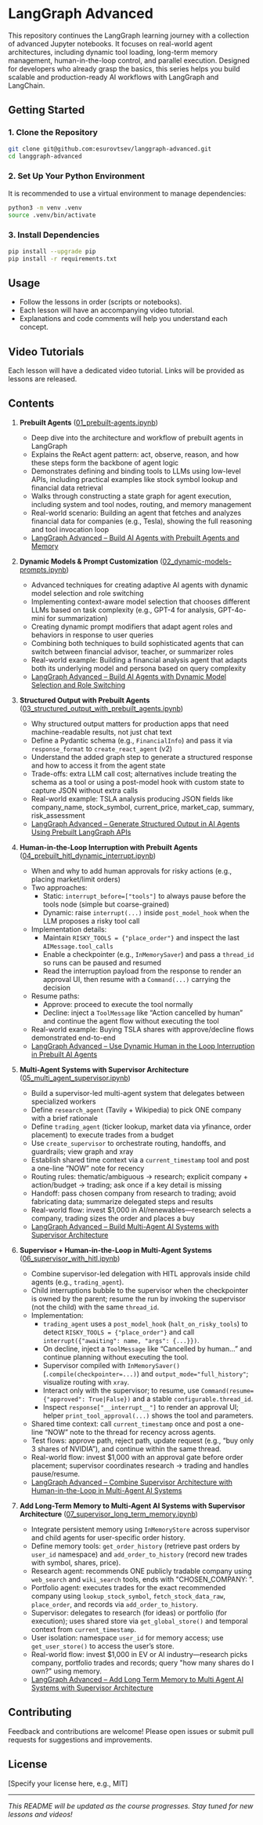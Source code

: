 # LangGraph Advanced

This repository continues the LangGraph learning journey with a collection of advanced Jupyter notebooks. It focuses on real-world agent architectures, including dynamic tool loading, long-term memory management, human-in-the-loop control, and parallel execution. Designed for developers who already grasp the basics, this series helps you build scalable and production-ready AI workflows with LangGraph and LangChain.

## Getting Started

### 1. Clone the Repository

```bash
git clone git@github.com:esurovtsev/langgraph-advanced.git
cd langgraph-advanced
```

### 2. Set Up Your Python Environment

It is recommended to use a virtual environment to manage dependencies:

```bash
python3 -m venv .venv
source .venv/bin/activate
```

### 3. Install Dependencies

```bash
pip install --upgrade pip
pip install -r requirements.txt
```

## Usage

- Follow the lessons in order (scripts or notebooks).
- Each lesson will have an accompanying video tutorial.
- Explanations and code comments will help you understand each concept.

## Video Tutorials

Each lesson will have a dedicated video tutorial. Links will be provided as lessons are released.

## Contents

1. **Prebuilt Agents** ([01_prebuilt-agents.ipynb](01_prebuilt-agents.ipynb))
   - Deep dive into the architecture and workflow of prebuilt agents in LangGraph
   - Explains the ReAct agent pattern: act, observe, reason, and how these steps form the backbone of agent logic
   - Demonstrates defining and binding tools to LLMs using low-level APIs, including practical examples like stock symbol lookup and financial data retrieval
   - Walks through constructing a state graph for agent execution, including system and tool nodes, routing, and memory management
   - Real-world scenario: Building an agent that fetches and analyzes financial data for companies (e.g., Tesla), showing the full reasoning and tool invocation loop
   - [LangGraph Advanced – Build AI Agents with Prebuilt Agents and Memory](https://www.youtube.com/watch?v=_0-OoRyFwpo)
2. **Dynamic Models & Prompt Customization** ([02_dynamic-models-prompts.ipynb](02_dynamic-models-prompts.ipynb))
   - Advanced techniques for creating adaptive AI agents with dynamic model selection and role switching
   - Implementing context-aware model selection that chooses different LLMs based on task complexity (e.g., GPT-4 for analysis, GPT-4o-mini for summarization)
   - Creating dynamic prompt modifiers that adapt agent roles and behaviors in response to user queries
   - Combining both techniques to build sophisticated agents that can switch between financial advisor, teacher, or summarizer roles
   - Real-world example: Building a financial analysis agent that adapts both its underlying model and persona based on query complexity
   - [LangGraph Advanced – Build AI Agents with Dynamic Model Selection and Role Switching](https://www.youtube.com/watch?v=bV1K8B4m5PI)
3. **Structured Output with Prebuilt Agents** ([03_structured_output_with_prebuilt_agents.ipynb](03_structured_output_with_prebuilt_agents.ipynb))
   - Why structured output matters for production apps that need machine-readable results, not just chat text
   - Define a Pydantic schema (e.g., `FinancialInfo`) and pass it via `response_format` to `create_react_agent` (v2)
   - Understand the added graph step to generate a structured response and how to access it from the agent state
   - Trade-offs: extra LLM call cost; alternatives include treating the schema as a tool or using a post-model hook with custom state to capture JSON without extra calls
   - Real-world example: TSLA analysis producing JSON fields like company_name, stock_symbol, current_price, market_cap, summary, risk_assessment
   - [LangGraph Advanced – Generate Structured Output in AI Agents Using Prebuilt LangGraph APIs](https://www.youtube.com/watch?v=3Q31aObRBMo)
4. **Human-in-the-Loop Interruption with Prebuilt Agents** ([04_prebuilt_hitl_dynamic_interrupt.ipynb](04_prebuilt_hitl_dynamic_interrupt.ipynb))
   - When and why to add human approvals for risky actions (e.g., placing market/limit orders)
   - Two approaches:
     - Static: `interrupt_before=["tools"]` to always pause before the tools node (simple but coarse-grained)
     - Dynamic: raise `interrupt(...)` inside `post_model_hook` when the LLM proposes a risky tool call
   - Implementation details:
     - Maintain `RISKY_TOOLS = {"place_order"}` and inspect the last `AIMessage.tool_calls`
     - Enable a checkpointer (e.g., `InMemorySaver`) and pass a `thread_id` so runs can be paused and resumed
     - Read the interruption payload from the response to render an approval UI, then resume with a `Command(...)` carrying the decision
   - Resume paths:
     - Approve: proceed to execute the tool normally
     - Decline: inject a `ToolMessage` like “Action cancelled by human” and continue the agent flow without executing the tool
   - Real-world example: Buying TSLA shares with approve/decline flows demonstrated end-to-end
   - [LangGraph Advanced – Use Dynamic Human in the Loop Interruption in Prebuilt AI Agents](https://www.youtube.com/watch?v=8_UQNWTbvEQ)
5. **Multi-Agent Systems with Supervisor Architecture** ([05_multi_agent_supervisor.ipynb](05_multi_agent_supervisor.ipynb))
   - Build a supervisor-led multi-agent system that delegates between specialized workers
   - Define `research_agent` (Tavily + Wikipedia) to pick ONE company with a brief rationale
   - Define `trading_agent` (ticker lookup, market data via yfinance, order placement) to execute trades from a budget
   - Use `create_supervisor` to orchestrate routing, handoffs, and guardrails; view graph and xray
   - Establish shared time context via a `current_timestamp` tool and post a one-line “NOW” note for recency
   - Routing rules: thematic/ambiguous → research; explicit company + action/budget → trading; ask once if a key detail is missing
   - Handoff: pass chosen company from research to trading; avoid fabricating data; summarize delegated steps and results
   - Real-world flow: invest $1,000 in AI/renewables—research selects a company, trading sizes the order and places a buy
   - [LangGraph Advanced – Build Multi-Agent AI Systems with Supervisor Architecture](https://www.youtube.com/watch?v=TK9kf6a9i10)

6. **Supervisor + Human-in-the-Loop in Multi-Agent Systems** ([06_supervisor_with_hitl.ipynb](06_supervisor_with_hitl.ipynb))
   - Combine supervisor-led delegation with HITL approvals inside child agents (e.g., `trading_agent`).
   - Child interruptions bubble to the supervisor when the checkpointer is owned by the parent; resume the run by invoking the supervisor (not the child) with the same `thread_id`.
   - Implementation:
     - `trading_agent` uses a `post_model_hook` (`halt_on_risky_tools`) to detect `RISKY_TOOLS = {"place_order"}` and call `interrupt({"awaiting": name, "args": {...}})`.
     - On decline, inject a `ToolMessage` like “Cancelled by human…” and continue planning without executing the tool.
     - Supervisor compiled with `InMemorySaver()` (`.compile(checkpointer=...)`) and `output_mode="full_history"`; visualize routing with `xray`.
     - Interact only with the supervisor; to resume, use `Command(resume={"approved": True|False})` and a stable `configurable.thread_id`.
     - Inspect `response["__interrupt__"]` to render an approval UI; helper `print_tool_approval(...)` shows the tool and parameters.
   - Shared time context: call `current_timestamp` once and post a one-line “NOW” note to the thread for recency across agents.
   - Test flows: approve path, reject path, update request (e.g., “buy only 3 shares of NVIDIA”), and continue within the same thread.
   - Real-world flow: invest $1,000 with an approval gate before order placement; supervisor coordinates research → trading and handles pause/resume.
   - [LangGraph Advanced – Combine Supervisor Architecture with Human-in-the-Loop in Multi-Agent AI Systems](https://www.youtube.com/watch?v=W349TTcB0Ng)

7. **Add Long-Term Memory to Multi-Agent AI Systems with Supervisor Architecture** ([07_supervisor_long_term_memory.ipynb](07_supervisor_long_term_memory.ipynb))
   - Integrate persistent memory using `InMemoryStore` across supervisor and child agents for user-specific order history.
   - Define memory tools: `get_order_history` (retrieve past orders by `user_id` namespace) and `add_order_to_history` (record new trades with symbol, shares, price).
   - Research agent: recommends ONE publicly tradable company using `web_search` and `wiki_search` tools, ends with "CHOSEN_COMPANY: <Name>".
   - Portfolio agent: executes trades for the exact recommended company using `lookup_stock_symbol`, `fetch_stock_data_raw`, `place_order`, and records via `add_order_to_history`.
   - Supervisor: delegates to research (for ideas) or portfolio (for execution); uses shared store via `get_global_store()` and temporal context from `current_timestamp`.
   - User isolation: namespace `user_id` for memory access; use `get_user_store()` to access the user’s store.
   - Real-world flow: invest $1,000 in EV or AI industry—research picks company, portfolio trades and records; query "how many shares do I own?" using memory.
   - [LangGraph Advanced – Add Long Term Memory to Multi Agent AI Systems with Supervisor Architecture](https://www.youtube.com/watch?v=piri_eR7s)

## Contributing

Feedback and contributions are welcome! Please open issues or submit pull requests for suggestions and improvements.

## License

[Specify your license here, e.g., MIT]

---

*This README will be updated as the course progresses. Stay tuned for new lessons and videos!*
